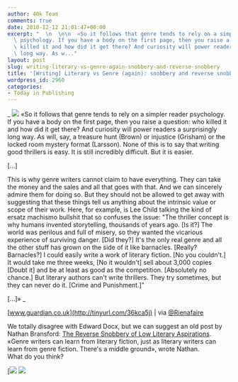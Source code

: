```yaml
---
author: 40k Team
comments: true
date: 2010-12-12 21:01:47+00:00
excerpt: "  \n  \n\n  «So it follows that genre tends to rely on a simpler reader\
  \ psychology. If you have a body on the first page, then you raise a question: who\
  \ killed it and how did it get there? And curiosity will power readers a surprisingly\
  \ long way. As w..."
layout: post
slug: writing-literary-vs-genre-again-snobbery-and-reverse-snobbery
title: '[Writing] Literary vs Genre (again): snobbery and reverse snobbery'
wordpress_id: 2960
categories:
- Today in Publishing
---
```


 


  _
![](http://www.40kbooks.com/wp-content/uploads/quote1.jpg)
  «So it follows that genre tends to rely on a simpler reader psychology. If you have a body on the first page, then you raise a question: who killed it and how did it get there? And curiosity will power readers a surprisingly long way. As will, say, a treasure hunt (Brown) or injustice (Grisham) or the locked room mystery format (Larsson). None of this is to say that writing good thrillers is easy. It is still incredibly difficult. But it is easier.  

[...]  

This is why genre writers cannot claim to have everything. They can take the money and the sales and all that goes with that. And we can sincerely admire them for doing so. But they should not be allowed to get away with suggesting that these things tell us anything about the intrinsic value or scope of their work. Here, for example, is Lee Child talking the kind of ersatz machismo bullshit that so confuses the issue: "The thriller concept is why humans invented storytelling, thousands of years ago. [Is it?] The world was perilous and full of misery, so they wanted the vicarious experience of surviving danger. [Did they?] It's the only real genre and all the other stuff has grown on the side of it like barnacles. [Really? Barnacles?] I could easily write a work of literary fiction. [No you couldn't.] It would take me three weeks, [No it wouldn't] sell about 3,000 copies [Doubt it] and be at least as good as the competition. [Absolutely no chance.] But literary authors can't write thrillers. They try sometimes, but they can never do it. [Crime and Punishment.]"  

[...]»
_  

[www.guardian.co.uk](http://tinyurl.com/36kca5j) | via [@Rienafaire](http://www.twitter.com/rienafaire)






We totally disagree with Edward Docx, but we can suggest an old post by Nathan Bransford: [The Reverse Snobbery of Low Literary Aspirations](http://blog.nathanbransford.com/2009/10/reverse-snobbery-of-low-literary.html).  
«Genre writers can learn from literary fiction, just as literary writers can learn from genre fiction. There's a middle ground», wrote Nathan.  
What do you think? 





[![](http://www.bookcafe.net/filtr/t1.png)
[![](http://www.bookcafe.net/filtr/f1.png)](http://www.facebook.com/pages/40k/122586614419616)


 
     

